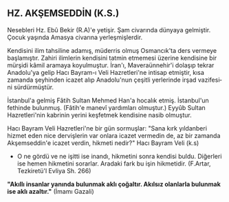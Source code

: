 ## HZ. AKŞEMSEDDİN (K.S.)

Nesebleri Hz. Ebû Bekir (R.A)'e yetişir. Şam civarında dünyaya gelmiştir. Çocuk yaşında Amasya civarına yer­leşmişlerdir.

Kendisini ilim tahsiline adamış, müderris olmuş Os­mancık'ta ders vermeye başlamıştır. Zahiri ilimlerin kendisini tatmin etmemesi üzerine kendisine bir mürşi­di kâmil aramaya koyulmuştur. İran'ı, Maveraünnehir'i dolaşıp tekrar Anadolu'ya gelip Hacı Bayram-ı Veli Hazretleri'ne intisap etmiştir, kısa zamanda şeyhinden icazet alıp Anadolu'nun çeşitli yerlerinde irşad vazifesi­ni sürdürmüştür.

İstanbul'a gelmiş Fâtih Sultan Mehmed Han'a hocalık etmiş. İstanbul'un fethinde bulunmuş. (Fâtih'e manevî yardımları olmuştur.) Eyyûb Sultan Hazretleri'nin kab­rinin yerini keşfetmek kendisine nasib olmuştur.

Hacı Bayram Veli Hazretleri'ne bir gün sormuşlar: "Sana kırk yıldanberi hizmet eden nice dervişlerin var onlara icazet vermedin de, az bir zamanda Akşemseddin'e icazet verdin, hikmeti nedir?" Hacı Bayram Veli (k.s)

- O ne gördü ve ne işitti ise inandı, hikmetini sonra kendisi buldu. Diğerleri ise hemen hikmetini sorarlar. Aradaki fark bu işin hikmetidir. (F.Artar, Tezkiretü'l Ev­liya Sh. 266)

**"Akıllı insanlar yanında bulunmak aklı çoğaltır. Akılsız olanlarla bulunmak ise aklı azaltır."** (İmamı Gazali)
